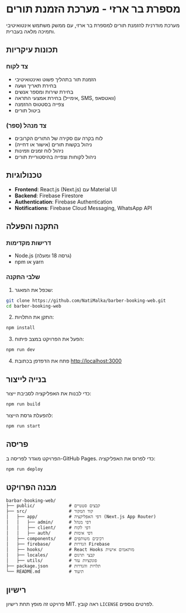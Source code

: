 # מספרת בר ארזי - מערכת הזמנת תורים

מערכת מודרנית להזמנת תורים למספרת בר ארזי, עם ממשק משתמש אינטואיטיבי ותמיכה מלאה בעברית.

## תכונות עיקריות

### צד לקוח
- הזמנת תור בתהליך פשוט ואינטואיטיבי
- בחירת תאריך ושעה
- בחירת שירות ומספר אנשים
- בחירת אמצעי התראה (אימייל, SMS, וואטסאפ)
- צפייה בסטטוס ההזמנה
- ביטול תורים

### צד מנהל (ספר)
- לוח בקרה עם סקירה של התורים הקרובים
- ניהול בקשות תורים (אישור או דחייה)
- ניהול לוח זמנים וזמינות
- ניהול לקוחות וצפייה בהיסטוריית תורים

## טכנולוגיות

- **Frontend**: React.js (Next.js) עם Material UI
- **Backend**: Firebase Firestore
- **Authentication**: Firebase Authentication
- **Notifications**: Firebase Cloud Messaging, WhatsApp API

## התקנה והפעלה

### דרישות מקדימות
- Node.js (גרסה 18 ומעלה)
- npm או yarn

### שלבי התקנה

1. שכפל את המאגר:
```bash
git clone https://github.com/NatiMalka/barber-booking-web.git
cd barber-booking-web
```

2. התקן את התלויות:
```bash
npm install
```

3. הפעל את הפרויקט במצב פיתוח:
```bash
npm run dev
```

4. פתח את הדפדפן בכתובת [http://localhost:3000](http://localhost:3000)

## בנייה לייצור

כדי לבנות את האפליקציה לסביבת ייצור:

```bash
npm run build
```

להפעלת גרסת הייצור:

```bash
npm run start
```

## פריסה

הפרויקט מוגדר לפריסה ב-GitHub Pages. כדי לפרוס את האפליקציה:

```bash
npm run deploy
```

## מבנה הפרויקט

```
barbar-booking-web/
├── public/             # קבצים סטטיים
├── src/                # קוד המקור
│   ├── app/            # דפי האפליקציה (Next.js App Router)
│   │   ├── admin/      # דפי מנהל
│   │   ├── client/     # דפי לקוח
│   │   ├── auth/       # דפי אימות
│   ├── components/     # רכיבים משותפים
│   ├── firebase/       # הגדרות Firebase
│   ├── hooks/          # React Hooks מותאמים אישית
│   ├── locales/        # קבצי תרגום
│   ├── utils/          # פונקציות עזר
├── package.json        # תלויות והגדרות
└── README.md           # תיעוד
```

## רישיון

פרויקט זה מופץ תחת רישיון MIT. ראה קובץ `LICENSE` לפרטים נוספים.
